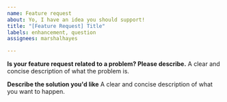 ```yaml
---
name: Feature request
about: Yo, I have an idea you should support!
title: "[Feature Request] Title"
labels: enhancement, question
assignees: marshalhayes

---
```


**Is your feature request related to a problem? Please describe.**
A clear and concise description of what the problem is. 

**Describe the solution you'd like**
A clear and concise description of what you want to happen.
